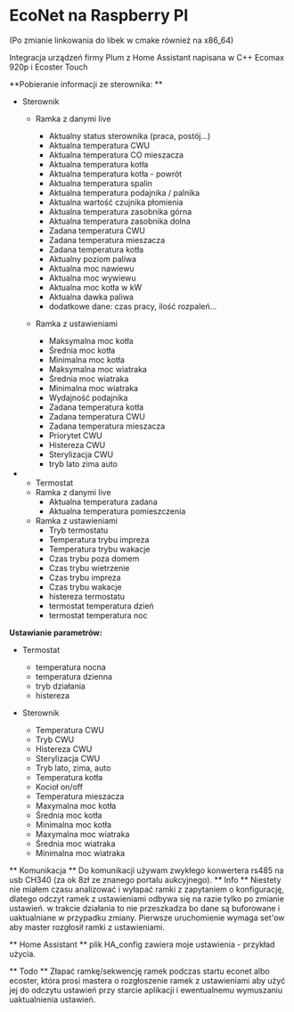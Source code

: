 # EcoNet na Raspberry PI 
(Po zmianie linkowania do libek w cmake również na x86_64)

Integracja urządzeń firmy Plum z Home Assistant napisana w C++
Ecomax 920p i Ecoster Touch
 
 
**Pobieranie informacji ze sterownika: **
* Sterownik
   * Ramka z danymi live
       * Aktualny status sterownika (praca, postój...)
       * Aktualna temperatura CWU
       * Aktualna temperatura CO mieszacza
       * Aktualna temperatura kotła
       * Aktualna temperatura kotła - powrót
       * Aktualna temperatura spalin
       * Aktualna temperatura podajnika / palnika
       * Aktualna wartość czujnika płomienia
       * Aktualna temperatura zasobnika górna
       * Aktualna temperatura zasobnika dolna
       * Zadana temperatura CWU
       * Zadana temperatura mieszacza
       * Zadana temperatura kotła
       * Aktualny poziom paliwa
       * Aktualna moc nawiewu
       * Aktualna moc wywiewu
       * Aktualna moc kotła w kW
       * Aktualna dawka paliwa
       * dodatkowe dane: czas pracy, ilość rozpaleń...
 
   * Ramka z ustawieniami
       * Maksymalna moc kotła
       * Średnia moc kotła
       * Minimalna moc kotła
       * Maksymalna moc wiatraka
       * Średnia moc wiatraka
       * Minimalna moc wiatraka
       * Wydajność podajnika
       * Zadana temperatura kotła
       * Zadana temperatura CWU
       * Zadana temperatura mieszacza 
       * Priorytet CWU
       * Histereza CWU
       * Sterylizacja CWU
       * tryb lato zima auto
 
* * Termostat
   * Ramka z danymi live
       * Aktualna temperatura zadana
       * Aktualna temperatura pomieszczenia
   * Ramka z ustawieniami
       * Tryb termostatu
       * Temperatura trybu impreza
       * Temperatura trybu wakacje
       * Czas trybu poza domem
       * Czas trybu wietrzenie
       * Czas trybu impreza
       * Czas trybu wakacje
       * histereza termostatu
       * termostat temperatura dzień
       * termostat temperatura noc
 
**Ustawianie parametrów:**       
* Termostat
   * temperatura nocna
   * temperatura dzienna
   * tryb działania
   * histereza
   
* Sterownik
   * Temperatura CWU
   * Tryb CWU
   * Histereza CWU
   * Sterylizacja CWU
   * Tryb lato, zima, auto
   * Temperatura kotła
   * Kocioł on/off
   * Temperatura mieszacza
   * Maxymalna moc kotła
   * Średnia moc kotła
   * Minimalna moc kotła
   * Maxymalna moc wiatraka
   * Średnia moc wiatraka
   * Minimalna moc wiatraka
 
 
** Komunikacja **
Do komunikacji używam zwykłego konwertera rs485 na usb CH340 (za ok 8zł ze znanego portalu aukcyjnego).
** Info **
Niestety nie miałem czasu analizować i wyłapać ramki z zapytaniem o konfigurację, dlatego odczyt ramek z ustawieniami odbywa się na razie tylko po zmianie ustawień. w trakcie działania to nie przeszkadza bo dane są buforowane i uaktualniane w przypadku zmiany.
Pierwsze uruchomienie wymaga set'ow aby master rozgłosił ramki z ustawieniami.
 
** Home Assistant **
   plik HA_config zawiera moje ustawienia - przykład użycia.
 
** Todo **
Złapać ramkę/sekwencję ramek podczas startu econet albo ecoster, która prosi mastera o rozgłoszenie ramek z ustawieniami aby użyć jej do odczytu ustawień przy starcie aplikacji i ewentualnemu wymuszaniu uaktualnienia ustawień.
 
 
 
 

